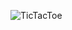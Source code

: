 ![TicTacToe](https://user-images.githubusercontent.com/43569659/162619151-855c7001-85a6-43f8-bdfb-30d0ebb5bb96.PNG)
